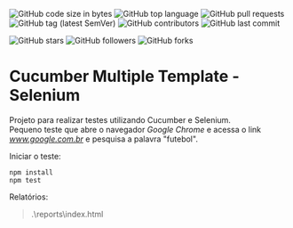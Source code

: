 ![GitHub code size in bytes](https://img.shields.io/github/languages/code-size/rauanisanfelice/cucumber-multiple-templateo.svg)
![GitHub top language](https://img.shields.io/github/languages/top/rauanisanfelice/cucumber-multiple-template.svg)
![GitHub pull requests](https://img.shields.io/github/issues-pr/rauanisanfelice/cucumber-multiple-template.svg)
![GitHub tag (latest SemVer)](https://img.shields.io/github/tag/rauanisanfelice/cucumber-multiple-template.svg)
![GitHub contributors](https://img.shields.io/github/contributors/rauanisanfelice/cucumber-multiple-template.svg)
![GitHub last commit](https://img.shields.io/github/last-commit/rauanisanfelice/cucumber-multiple-template.svg)

![GitHub stars](https://img.shields.io/github/stars/rauanisanfelice/cucumber-multiple-template.svg?style=social)
![GitHub followers](https://img.shields.io/github/followers/rauanisanfelice.svg?style=social)
![GitHub forks](https://img.shields.io/github/forks/rauanisanfelice/cucumber-multiple-template.svg?style=social)

# Cucumber Multiple Template - Selenium

Projeto para realizar testes utilizando Cucumber e Selenium.  
Pequeno teste que abre o navegador *Google Chrome* e acessa o link *www.google.com.br* e pesquisa a palavra "futebol".

Iniciar o teste:
```console
npm install
npm test
```

Relatórios:
> .\reports\index.html